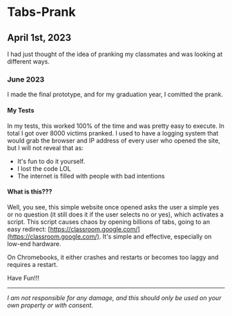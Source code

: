 # Tabs-Prank

## April  1st,  2023

I had just thought of the idea of pranking my classmates and was looking at different ways.

### June  2023

I made the final prototype, and for my graduation year, I comitted the prank.

#### My Tests

In my tests, this worked  100% of the time and was pretty easy to execute. In total I got over 8000 victims pranked. I used to have a logging system that would grab the browser and IP address of every user who opened the site, but I will not reveal that as:
- It's fun to do it yourself.
- I lost the code LOL
- The internet is filled with people with bad intentions

#### What is this???

Well, you see, this simple website once opened asks the user a simple yes or no question (it still does it if the user selects no or yes), which activates a script. This script causes chaos by opening billions of tabs, going to an easy redirect: [https://classroom.google.com/](https://classroom.google.com/). It's simple and effective, especially on low-end hardware.

On Chromebooks, it either crashes and restarts or becomes too laggy and requires a restart.

Have Fun!!!

---

_I am not responsible for any damage, and this should only be used on your own property or with consent._
